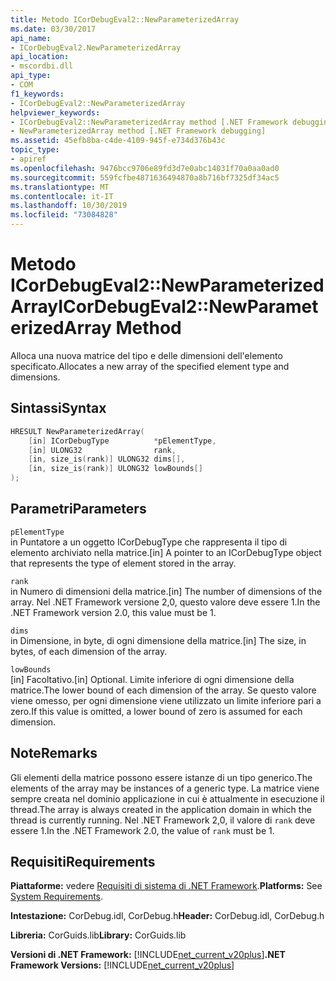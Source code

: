 ```yaml
---
title: Metodo ICorDebugEval2::NewParameterizedArray
ms.date: 03/30/2017
api_name:
- ICorDebugEval2.NewParameterizedArray
api_location:
- mscordbi.dll
api_type:
- COM
f1_keywords:
- ICorDebugEval2::NewParameterizedArray
helpviewer_keywords:
- ICorDebugEval2::NewParameterizedArray method [.NET Framework debugging]
- NewParameterizedArray method [.NET Framework debugging]
ms.assetid: 45efb8ba-c4de-4109-945f-e734d376b43c
topic_type:
- apiref
ms.openlocfilehash: 9476bcc9706e89fd3d7e0abc14031f70a0aa0ad0
ms.sourcegitcommit: 559fcfbe4871636494870a8b716bf7325df34ac5
ms.translationtype: MT
ms.contentlocale: it-IT
ms.lasthandoff: 10/30/2019
ms.locfileid: "73084828"
---
```

# <a name="icordebugeval2newparameterizedarray-method"></a><span data-ttu-id="dec38-102">Metodo ICorDebugEval2::NewParameterizedArray</span><span class="sxs-lookup"><span data-stu-id="dec38-102">ICorDebugEval2::NewParameterizedArray Method</span></span>
<span data-ttu-id="dec38-103">Alloca una nuova matrice del tipo e delle dimensioni dell'elemento specificato.</span><span class="sxs-lookup"><span data-stu-id="dec38-103">Allocates a new array of the specified element type and dimensions.</span></span>  
  
## <a name="syntax"></a><span data-ttu-id="dec38-104">Sintassi</span><span class="sxs-lookup"><span data-stu-id="dec38-104">Syntax</span></span>  
  
```cpp  
HRESULT NewParameterizedArray(  
    [in] ICorDebugType          *pElementType,  
    [in] ULONG32                rank,  
    [in, size_is(rank)] ULONG32 dims[],  
    [in, size_is(rank)] ULONG32 lowBounds[]  
);  
```  
  
## <a name="parameters"></a><span data-ttu-id="dec38-105">Parametri</span><span class="sxs-lookup"><span data-stu-id="dec38-105">Parameters</span></span>  
 `pElementType`  
 <span data-ttu-id="dec38-106">in Puntatore a un oggetto ICorDebugType che rappresenta il tipo di elemento archiviato nella matrice.</span><span class="sxs-lookup"><span data-stu-id="dec38-106">[in] A pointer to an ICorDebugType object that represents the type of element stored in the array.</span></span>  
  
 `rank`  
 <span data-ttu-id="dec38-107">in Numero di dimensioni della matrice.</span><span class="sxs-lookup"><span data-stu-id="dec38-107">[in] The number of dimensions of the array.</span></span> <span data-ttu-id="dec38-108">Nel .NET Framework versione 2,0, questo valore deve essere 1.</span><span class="sxs-lookup"><span data-stu-id="dec38-108">In the .NET Framework version 2.0, this value must be 1.</span></span>  
  
 `dims`  
 <span data-ttu-id="dec38-109">in Dimensione, in byte, di ogni dimensione della matrice.</span><span class="sxs-lookup"><span data-stu-id="dec38-109">[in] The size, in bytes, of each dimension of the array.</span></span>  
  
 `lowBounds`  
 <span data-ttu-id="dec38-110">[in] Facoltativo.</span><span class="sxs-lookup"><span data-stu-id="dec38-110">[in] Optional.</span></span> <span data-ttu-id="dec38-111">Limite inferiore di ogni dimensione della matrice.</span><span class="sxs-lookup"><span data-stu-id="dec38-111">The lower bound of each dimension of the array.</span></span> <span data-ttu-id="dec38-112">Se questo valore viene omesso, per ogni dimensione viene utilizzato un limite inferiore pari a zero.</span><span class="sxs-lookup"><span data-stu-id="dec38-112">If this value is omitted, a lower bound of zero is assumed for each dimension.</span></span>  
  
## <a name="remarks"></a><span data-ttu-id="dec38-113">Note</span><span class="sxs-lookup"><span data-stu-id="dec38-113">Remarks</span></span>  
 <span data-ttu-id="dec38-114">Gli elementi della matrice possono essere istanze di un tipo generico.</span><span class="sxs-lookup"><span data-stu-id="dec38-114">The elements of the array may be instances of a generic type.</span></span> <span data-ttu-id="dec38-115">La matrice viene sempre creata nel dominio applicazione in cui è attualmente in esecuzione il thread.</span><span class="sxs-lookup"><span data-stu-id="dec38-115">The array is always created in the application domain in which the thread is currently running.</span></span> <span data-ttu-id="dec38-116">Nel .NET Framework 2,0, il valore di `rank` deve essere 1.</span><span class="sxs-lookup"><span data-stu-id="dec38-116">In the .NET Framework 2.0, the value of `rank` must be 1.</span></span>  
  
## <a name="requirements"></a><span data-ttu-id="dec38-117">Requisiti</span><span class="sxs-lookup"><span data-stu-id="dec38-117">Requirements</span></span>  
 <span data-ttu-id="dec38-118">**Piattaforme:** vedere [Requisiti di sistema di .NET Framework](../../../../docs/framework/get-started/system-requirements.md).</span><span class="sxs-lookup"><span data-stu-id="dec38-118">**Platforms:** See [System Requirements](../../../../docs/framework/get-started/system-requirements.md).</span></span>  
  
 <span data-ttu-id="dec38-119">**Intestazione:** CorDebug.idl, CorDebug.h</span><span class="sxs-lookup"><span data-stu-id="dec38-119">**Header:** CorDebug.idl, CorDebug.h</span></span>  
  
 <span data-ttu-id="dec38-120">**Libreria:** CorGuids.lib</span><span class="sxs-lookup"><span data-stu-id="dec38-120">**Library:** CorGuids.lib</span></span>  
  
 <span data-ttu-id="dec38-121">**Versioni di .NET Framework:** [!INCLUDE[net_current_v20plus](../../../../includes/net-current-v20plus-md.md)]</span><span class="sxs-lookup"><span data-stu-id="dec38-121">**.NET Framework Versions:** [!INCLUDE[net_current_v20plus](../../../../includes/net-current-v20plus-md.md)]</span></span>
